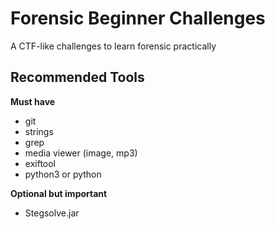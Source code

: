 # Forensic Beginner Challenges
A CTF-like challenges to learn forensic practically

## Recommended Tools

**Must have**
* git
* strings
* grep
* media viewer (image, mp3)
* exiftool
* python3 or python

**Optional but important**
* Stegsolve.jar